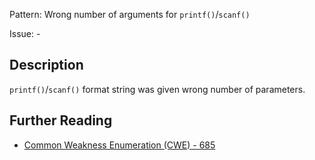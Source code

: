 Pattern: Wrong number of arguments for `printf()`/`scanf()`

Issue: -

## Description

`printf()`/`scanf()` format string was given wrong number of parameters.

## Further Reading

* [Common Weakness Enumeration (CWE) - 685](https://cwe.mitre.org/data/definitions/685.html)